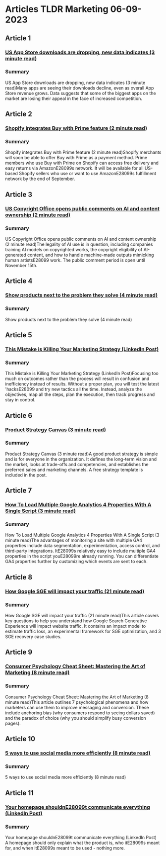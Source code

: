 # Articles TLDR Marketing 06-09-2023

## Article 1
### [US App Store downloads are dropping, new data indicates (3 minute read)](https://tldr.tech)
### Summary 
 US App Store downloads are dropping, new data indicates (3 minute read)Many apps are seeing their downloads decline, even as overall App Store revenue grows. Data suggests that some of the biggest apps on the market are losing their appeal in the face of increased competition.

## Article 2
### [Shopify integrates Buy with Prime feature (2 minute read)](https://tldr.tech)
### Summary 
 Shopify integrates Buy with Prime feature (2 minute read)Shopify merchants will soon be able to offer Buy with Prime as a payment method. Prime members who use Buy with Prime on Shopify can access free delivery and easy returns via AmazonE28099s network. It will be available for all US-based Shopify sellers who use or want to use AmazonE28099s fulfillment network by the end of September.

## Article 3
### [US Copyright Office opens public comments on AI and content ownership (2 minute read)](https://tldr.tech)
### Summary 
 US Copyright Office opens public comments on AI and content ownership (2 minute read)The legality of AI use is in question, including companies training AI models on copyrighted works, the copyright eligibility of AI-generated content, and how to handle machine-made outputs mimicking human artistsE28099 work. The public comment period is open until November 15th.

## Article 4
### [Show products next to the problem they solve (4 minute read)](https://tldr.tech)
### Summary 
 Show products next to the problem they solve (4 minute read)

## Article 5
### [This Mistake is Killing Your Marketing Strategy (LinkedIn Post)](https://tldr.tech)
### Summary 
 This Mistake is Killing Your Marketing Strategy (LinkedIn Post)Focusing too much on outcomes rather than the process will result in confusion and inefficiency instead of results. Without a proper plan, you will test the latest 'hacksE28099 and try new tactics all the time. Instead, analyze the objectives, map all the steps, plan the execution, then track progress and stay in control.

## Article 6
### [Product Strategy Canvas (3 minute read)](https://tldr.tech)
### Summary 
 Product Strategy Canvas (3 minute read)A good product strategy is simple and is for everyone in the organization. It defines the long-term vision and the market, looks at trade-offs and competencies, and establishes the preferred sales and marketing channels. A free strategy template is included in the post.

## Article 7
### [How To Load Multiple Google Analytics 4 Properties With A Single Script (3 minute read)](https://tldr.tech)
### Summary 
 How To Load Multiple Google Analytics 4 Properties With A Single Script (3 minute read)The advantages of monitoring a site with multiple GA4 properties include data segmentation, experimentation, access control, and third-party integrations. ItE28099s relatively easy to include multiple GA4 properties in the script youE28099re already running. You can differentiate GA4 properties further by customizing which events are sent to each.

## Article 8
### [How Google SGE will impact your traffic (21 minute read)](https://tldr.tech)
### Summary 
 How Google SGE will impact your traffic (21 minute read)This article covers key questions to help you understand how Google Search Generative Experience will impact website traffic. It contains an impact model to estimate traffic loss, an experimental framework for SGE optimization, and 3 SGE recovery case studies.

## Article 9
### [Consumer Psychology Cheat Sheet: Mastering the Art of Marketing (8 minute read)](https://tldr.tech)
### Summary 
 Consumer Psychology Cheat Sheet: Mastering the Art of Marketing (8 minute read)This article outlines 7 psychological phenomena and how marketers can use them to improve messaging and conversion. These include anchoring bias (why consumers respond to seeing dollars saved) and the paradox of choice (why you should simplify busy conversion pages).

## Article 10
### [5 ways to use social media more efficiently (8 minute read)](https://tldr.tech)
### Summary 
 <span>5 ways to use social media more efficiently (8 minute read)

## Article 11
### [Your homepage shouldnE28099t communicate everything (LinkedIn Post)](https://tldr.tech)
### Summary 
 Your homepage shouldnE28099t communicate everything (LinkedIn Post)<br>A homepage should only explain what the product is, who itE28099s meant for, and when itE28099s meant to be used - nothing more.

